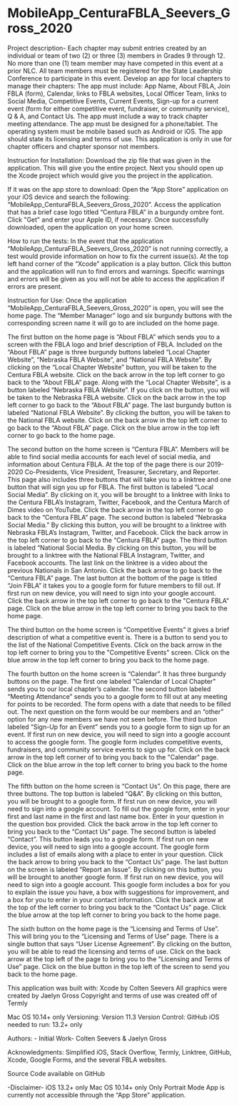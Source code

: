 # MobileApp_CenturaFBLA_Seevers_Gross_2020

Project description- Each chapter may submit entries created by an individual or team of two (2) or three (3) members in Grades 9 through 12. No more than one (1) team member may have competed in this event at a prior NLC. All team members must be registered for the State Leadership Conference to participate in this event. Develop an app for local chapters to manage their chapters: The app must include: App Name, About FBLA, Join FBLA (form), Calendar, links to FBLA websites, Local Officer Team, links to Social Media, Competitive Events, Current Events, Sign-up for a current event (form for either competitive event, fundraiser, or community service), Q & A, and Contact Us. The app must include a way to track chapter meeting attendance. The app must be designed for a phone/tablet. The operating system must be mobile based such as Android or iOS. The app should state its licensing and terms of use. This application is only in use for chapter officers and chapter sponsor not members. 


Instruction for Installation: Download the zip file that was given in the application. This will give you the entire project. Next you should open up the Xcode project which would give you the project in the application. 


If it was on the app store to download: Open the “App Store” application on your iOS device and search the following: “MobileApp_CenturaFBLA_Seevers_Gross_2020”. Access the application that has a brief case logo titled “Centura FBLA” in a burgundy ombre font. Click "Get" and enter your Apple ID, if necessary. Once successfully downloaded, open the application on your home screen.
  


How to run the tests: In the event that the application “MobileApp_CenturaFBLA_Seevers_Gross_2020” is not running correctly, a test would provide information on how to fix the current issue(s). At the top left hand corner of the “Xcode” application is a play button. Click this button and the application will run to find errors and warnings. Specific warnings and errors will be given as you will not be able to access the application if errors are present.


Instruction for Use: Once the application “MobileApp_CenturaFBLA_Seevers_Gross_2020” is open, you will see the home page. The “Member Manager” logo and six burgundy buttons with the corresponding screen name it will go to are included on the home page. 

The first button on the home page is “About FBLA” which sends you to a screen with the FBLA logo and brief description of FBLA. Included on the “About FBLA” page is three burgundy buttons labeled “Local Chapter Website”, “Nebraska FBLA Website”, and “National FBLA Website”. By clicking on the “Local Chapter Website” button, you will be taken to the Centura FBLA website. Click on the back arrow in the top left corner to go back to the “About FBLA” page. Along with the “Local Chapter Website”, is a button labeled “Nebraska FBLA Website”. If you click on the button, you will be taken to the Nebraska FBLA website. Click on the back arrow in the top left corner to go back to the “About FBLA” page. The last burgundy button is labeled “National FBLA Website”. By clicking the button, you will be taken to the National FBLA website. Click on the back arrow in the top left corner to go back to the “About FBLA” page. Click on the blue arrow in the top left corner to go back to the home page. 


The second button on the home screen is “Centura FBLA”. Members will be able to find social media accounts for each level of social media, and information about Centura FBLA. At the top of the page there is our 2019-2020 Co-Presidents, Vice President, Treasurer, Secretary, and Reporter. This page also includes three buttons that will take you to a linktree and one button that will sign you up for FBLA. The first button is labeled “Local Social Media”. By clicking on it, you will be brought to a linktree with links to the Centura FBLA’s Instagram, Twitter, Facebook, and the Centura March of Dimes video on YouTube. Click the back arrow in the top left corner to go back to the “Centura FBLA” page. The second button is labeled “Nebraska Social Media.” By clicking this button, you will be brought to a linktree with Nebraska FBLA’s Instagram, Twitter, and Facebook. Click the back arrow in the top left corner to go back to the “Centura FBLA” page. The third button is labeled “National Social Media. By clicking on this button, you will be brought to a linktree with the National FBLA Instagram, Twitter, and Facebook accounts. The last link on the linktree is a video about the previous Nationals in San Antonio. Click the back arrow to go back to the “Centura FBLA” page. The last button at the bottom of the page is titled “Join FBLA” it takes you to a google form for future members to fill out. If first run on new device, you will need to sign into your google account. Click the back arrow in the top left corner to go back to the "Centura FBLA" page. Click on the blue arrow in the top left corner to bring you back to the home page. 


The third button on the home screen is “Competitive Events” it gives a brief description of what a competitive event is. There is a button to send you to the list of the National Competitive Events. Click on the back arrow in the top left corner to bring you to the "Competitive Events" screen. Click on the blue arrow in the top left corner to bring you back to the home page. 


The fourth button on the home screen is “Calendar”. It has three burgundy buttons on the page. The first one labeled “Calendar of Local Chapter” sends you to our local chapter’s calendar. The second button labeled “Meeting Attendance” sends you to a google form to fill out at any meeting for points to be recorded. The form opens with a date that needs to be filled out. The next question on the form would be our members and an “other” option for any new members we have not seen before. The third button labeled “Sign-Up for an Event” sends you to a google form to sign up for an event. If first run on new device, you will need to sign into a google account to access the google form. The google form includes competitive events, fundraisers, and community service events to sign up for. Click on the back arrow in the top left corner of to bring you back to the "Calendar" page. Click on the blue arrow in the top left corner to bring you back to the home page.


The fifth button on the home screen is “Contact Us”. On this page, there are three buttons. The top button is labeled “Q&A”. By clicking on this button, you will be brought to a google form. If first run on new device, you will need to sign into a google account. To fill out the google form, enter in your first and last name in the first and last name box. Enter in your question in the question box provided. Click the back arrow in the top left corner to bring you back to the “Contact Us” page. The second button is labeled “Contact”. This button leads you to a google form. If first run on new device, you will need to sign into a google account. The google form includes a list of emails along with a place to enter in your question. Click the back arrow to bring you back to the “Contact Us” page. The last button on the screen is labeled “Report an Issue”. By clicking on this button, you will be brought to another google form. If first run on new device, you will need to sign into a google account. This google form includes a box for you to explain the issue you have, a box with suggestions for improvement, and a box for you to enter in your contact information. Click the back arrow at the top of the left corner to bring you back to the “Contact Us” page. Click the blue arrow at the top left corner to bring you back to the home page. 


The sixth button on the home page is the “Licensing and Terms of Use”. This will bring you to the “Licensing and Terms of Use” page. There is a single button that says “User License Agreement”. By clicking on the button, you will be able to read the licensing and terms of use. Click on the back arrow at the top left of the page to bring you to the "Licensing and Terms of Use” page. Click on the blue button in the top left of the screen to send you back to the home page.

This application was built with: Xcode by Colten Seevers All graphics were created by Jaelyn Gross Copyright and terms of use was created off of Termly

Mac OS 10.14+ only Versioning: Version 11.3 Version Control: GitHub iOS needed to run: 13.2+ only

Authors: - Initial Work- Colten Seevers & Jaelyn Gross

Acknowledgments: Simplified iOS, Stack Overflow, Termly, Linktree, GitHub, Xcode, Google Forms, and the several FBLA websites.

Source Code available on GitHub

-Disclaimer- iOS 13.2+ only Mac OS 10.14+ only Only Portrait Mode App is currently not accessible through the “App Store” application.

